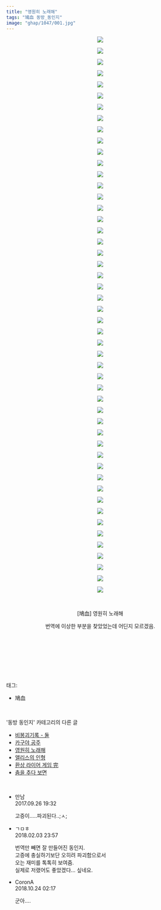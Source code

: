 ```yaml
---
title: "영원히 노래해"
tags: "鳩血 동방_동인지"
image: "ghap/1047/001.jpg"
---
```

<div class="article">
<p style="text-align: center; clear: none; float: none;"><img src="{{ site.nasurl }}/ghap/1047/001.jpg"/></p>
<p style="text-align: center; clear: none; float: none;"><img src="{{ site.nasurl }}/ghap/1047/002.jpg"/></p>
<p style="text-align: center; clear: none; float: none;"><img src="{{ site.nasurl }}/ghap/1047/003.jpg"/></p>
<p style="text-align: center; clear: none; float: none;"><img src="{{ site.nasurl }}/ghap/1047/004.jpg"/></p>
<p style="text-align: center; clear: none; float: none;"><img src="{{ site.nasurl }}/ghap/1047/005.jpg"/></p>
<p style="text-align: center; clear: none; float: none;"><img src="{{ site.nasurl }}/ghap/1047/006.jpg"/></p>
<p style="text-align: center; clear: none; float: none;"><img src="{{ site.nasurl }}/ghap/1047/007.jpg"/></p>
<p style="text-align: center; clear: none; float: none;"><img src="{{ site.nasurl }}/ghap/1047/008.jpg"/></p>
<p style="text-align: center; clear: none; float: none;"><img src="{{ site.nasurl }}/ghap/1047/009.jpg"/></p>
<p style="text-align: center; clear: none; float: none;"><img src="{{ site.nasurl }}/ghap/1047/010.jpg"/></p>
<p style="text-align: center; clear: none; float: none;"><img src="{{ site.nasurl }}/ghap/1047/011.jpg"/></p>
<p style="text-align: center; clear: none; float: none;"><img src="{{ site.nasurl }}/ghap/1047/012.jpg"/></p>
<p style="text-align: center; clear: none; float: none;"><img src="{{ site.nasurl }}/ghap/1047/013.jpg"/></p>
<p style="text-align: center; clear: none; float: none;"><img src="{{ site.nasurl }}/ghap/1047/014.jpg"/></p>
<p style="text-align: center; clear: none; float: none;"><img src="{{ site.nasurl }}/ghap/1047/015.jpg"/></p>
<p style="text-align: center; clear: none; float: none;"><img src="{{ site.nasurl }}/ghap/1047/016.jpg"/></p>
<p style="text-align: center; clear: none; float: none;"><img src="{{ site.nasurl }}/ghap/1047/017.jpg"/></p>
<p style="text-align: center; clear: none; float: none;"><img src="{{ site.nasurl }}/ghap/1047/018.jpg"/></p>
<p style="text-align: center; clear: none; float: none;"><img src="{{ site.nasurl }}/ghap/1047/019.jpg"/></p>
<p style="text-align: center; clear: none; float: none;"><img src="{{ site.nasurl }}/ghap/1047/020.jpg"/></p>
<p style="text-align: center; clear: none; float: none;"><img src="{{ site.nasurl }}/ghap/1047/021.jpg"/></p>
<p style="text-align: center; clear: none; float: none;"><img src="{{ site.nasurl }}/ghap/1047/022.jpg"/></p>
<p style="text-align: center; clear: none; float: none;"><img src="{{ site.nasurl }}/ghap/1047/023.jpg"/></p>
<p style="text-align: center; clear: none; float: none;"><img src="{{ site.nasurl }}/ghap/1047/024.jpg"/></p>
<p style="text-align: center; clear: none; float: none;"><img src="{{ site.nasurl }}/ghap/1047/025.jpg"/></p>
<p style="text-align: center; clear: none; float: none;"><img src="{{ site.nasurl }}/ghap/1047/026.jpg"/></p>
<p style="text-align: center; clear: none; float: none;"><img src="{{ site.nasurl }}/ghap/1047/027.jpg"/></p>
<p style="text-align: center; clear: none; float: none;"><img src="{{ site.nasurl }}/ghap/1047/028.jpg"/></p>
<p style="text-align: center; clear: none; float: none;"><img src="{{ site.nasurl }}/ghap/1047/029.jpg"/></p>
<p style="text-align: center; clear: none; float: none;"><img src="{{ site.nasurl }}/ghap/1047/030.jpg"/></p>
<p style="text-align: center; clear: none; float: none;"><img src="{{ site.nasurl }}/ghap/1047/031.jpg"/></p>
<p style="text-align: center; clear: none; float: none;"><img src="{{ site.nasurl }}/ghap/1047/032.jpg"/></p>
<p style="text-align: center; clear: none; float: none;"><img src="{{ site.nasurl }}/ghap/1047/033.jpg"/></p>
<p style="text-align: center; clear: none; float: none;"><img src="{{ site.nasurl }}/ghap/1047/034.jpg"/></p>
<p style="text-align: center; clear: none; float: none;"><img src="{{ site.nasurl }}/ghap/1047/035.jpg"/></p>
<p style="text-align: center; clear: none; float: none;"><img src="{{ site.nasurl }}/ghap/1047/036.jpg"/></p>
<p style="text-align: center; clear: none; float: none;"><img src="{{ site.nasurl }}/ghap/1047/037.jpg"/></p>
<p style="text-align: center; clear: none; float: none;"><img src="{{ site.nasurl }}/ghap/1047/038.jpg"/></p>
<p style="text-align: center; clear: none; float: none;"><img src="{{ site.nasurl }}/ghap/1047/039.jpg"/></p>
<p style="text-align: center; clear: none; float: none;"><img src="{{ site.nasurl }}/ghap/1047/040.jpg"/></p>
<p style="text-align: center; clear: none; float: none;"><img src="{{ site.nasurl }}/ghap/1047/041.jpg"/></p>
<p style="text-align: center; clear: none; float: none;"><img src="{{ site.nasurl }}/ghap/1047/042.jpg"/></p>
<p style="text-align: center; clear: none; float: none;"><img src="{{ site.nasurl }}/ghap/1047/043.jpg"/></p>
<p style="text-align: center; clear: none; float: none;"><img src="{{ site.nasurl }}/ghap/1047/044.jpg"/></p>
<p style="text-align: center; clear: none; float: none;"><img src="{{ site.nasurl }}/ghap/1047/045.jpg"/></p>
<p style="text-align: center; clear: none; float: none;"><img src="{{ site.nasurl }}/ghap/1047/046.jpg"/></p>
<p style="text-align: center; clear: none; float: none;"><img src="{{ site.nasurl }}/ghap/1047/047.jpg"/></p>
<p style="text-align: center; clear: none; float: none;"><img src="{{ site.nasurl }}/ghap/1047/048.jpg"/></p>
<p style="text-align: center; clear: none; float: none;"><img src="{{ site.nasurl }}/ghap/1047/049.jpg"/></p>
<p style="text-align: center; clear: none; float: none;"><img src="{{ site.nasurl }}/ghap/1047/050.jpg"/></p>
<p style="text-align: center; clear: none; float: none;"><br/></p>
<p style="text-align: center; clear: none; float: none;">[鳩血] 영원히 노래해</p>
<p style="text-align: center; clear: none; float: none;"></p>
<p style="text-align: center; clear: none; float: none;">번역에 이상한 부분을 찾았었는데 어딘지 모르겠음.</p>
<p style="text-align: center; clear: none; float: none;"><br/></p>
<p style="text-align: center; clear: none; float: none;"><br/></p>
<p><br/></p>
</div><br/>
<div class="tagTrail">
<p>태그: </p>
<ul>
<li>鳩血</li>
</ul>
</div><br/>
<div class="another">
<p>'동방 동인지' 카테고리의 다른 글</p>
<ul>
<li><a href="/2016-07-24-ghap_1049">비봉괴기록 - 둘</a></li>
<li><a href="/2016-07-24-ghap_1048">카구야 공주</a></li>
<li><a href="/2016-07-24-ghap_1047">영원히 노래해</a></li>
<li><a href="/2016-07-23-ghap_1046">앨리스의 인형</a></li>
<li><a href="/2016-07-23-ghap_1044">환상 라이어 게임 完</a></li>
<li><a href="/2016-07-23-ghap_1043">춤을 추다 보면</a></li>
</ul>
</div><br/>
<div class="cb_module cb_fluid">
<div class="cb_wrt cb_profile">
<div class="comment">
<ul>
<li class="cb_thumb_off" id="comment15091056">
<div class="cb_comment_area">
<div class="cb_info_area">
<div class="cb_section">
<span class="cb_nick_name">만남</span>
</div>
<div class="cb_section">
<span class="cb_date">2017.09.26 19:32 </span>
</div>
</div>
<div class="cb_dsc_comment">
<p class="cb_dsc">
											고증이.....파괴된다..;ㅅ;
										</p>
</div>
</div></li>
<li class="cb_thumb_off" id="comment15191238">
<div class="cb_comment_area">
<div class="cb_info_area">
<div class="cb_section">
<span class="cb_nick_name">ㄱㅁㅎ</span>
</div>
<div class="cb_section">
<span class="cb_date">2018.02.03 23:57 </span>
</div>
</div>
<div class="cb_dsc_comment">
<p class="cb_dsc">
											번역만 빼면 잘 만들어진 동인지.<br/>
고증에 충실하기보단 오히려 파괴함으로서<br/>
오는 재미를 톡톡히 보여줌.<br/>
실제로 저랬어도 좋았겠다... 싶네요.
										</p>
</div>
</div></li>
<li class="cb_thumb_off" id="comment15361058">
<div class="cb_comment_area">
<div class="cb_info_area">
<div class="cb_section">
<span class="cb_nick_name">CoronA</span>
</div>
<div class="cb_section">
<span class="cb_date">2018.10.24 02:17 </span>
</div>
</div>
<div class="cb_dsc_comment">
<p class="cb_dsc">
											군아....
										</p>
</div>
</div></li>
</ul>
</div>
</div><!-- commentList close -->
</div><br/>
